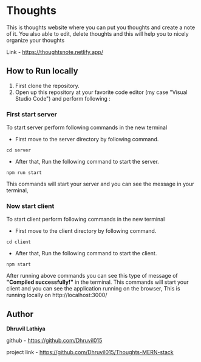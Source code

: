 # Thoughts
This is thoughts website where you can put you thoughts and create a note of it.
You also able to edit, delete thoughts and this will help you to nicely organize your thoughts

Link - https://thoughtsnote.netlify.app/


## How to Run locally
1. First clone the repository.
2. Open up this repository at your favorite code editor (my case "Visual Studio Code") and perform following :

### First start server
To start server perform following commands in the new terminal

- First move to the server directory by following command.
```
cd server
```
- After that, Run the following command to start the server.
```
npm run start
```

This commands will start your server and you can see the message in your terminal,

### Now start client
To start client perform following commands in the new terminal

- First move to the client directory by following command.
```
cd client
```
- After that, Run the following command to start the client.
```
npm start
```

  After running above commands you can see this type of message of **"Compiled successfully!"** in the terminal.
This commands will start your client and you can see the application running on the browser,
This is running locally on http://localhost:3000/


## Author
**Dhruvil Lathiya**

github - https://github.com/Dhruvil015

project link - https://github.com/Dhruvil015/Thoughts-MERN-stack

